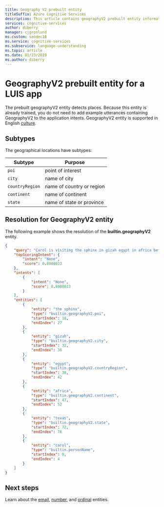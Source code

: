 ```yaml
---
title: Geography V2 prebuilt entity 
titleSuffix: Azure Cognitive Services
description: This article contains geographyV2 prebuilt entity information in Language Understanding (LUIS).
services: cognitive-services
author: diberry
manager: cjgronlund
ms.custom: seodec18
ms.service: cognitive-services
ms.subservice: language-understanding
ms.topic: article
ms.date: 01/23/2019
ms.author: diberry
---
```


# GeographyV2 prebuilt entity for a LUIS app
The prebuilt geographyV2 entity detects places. Because this entity is already trained, you do not need to add example utterances containing GeographyV2 to the application intents. GeographyV2 entity is supported in English [culture](luis-reference-prebuilt-entities.md).

## Subtypes
The geographical locations have subtypes:

|Subtype|Purpose|
|--|--|
|`poi`|point of interest|
|`city`|name of city|
|`countryRegion`|name of country or region|
|`continent`|name of continent|
|`state`|name of state or province|


## Resolution for GeographyV2 entity
The following example shows the resolution of the **builtin.geographyV2** entity.

```json
{
    "query": "Carol is visiting the sphinx in gizah egypt in africa before heading to texas",
    "topScoringIntent": {
        "intent": "None",
        "score": 0.8008023
    },
    "intents": [
        {
            "intent": "None",
            "score": 0.8008023
        }
    ],
    "entities": [
        {
            "entity": "the sphinx",
            "type": "builtin.geographyV2.poi",
            "startIndex": 18,
            "endIndex": 27
        },
        {
            "entity": "gizah",
            "type": "builtin.geographyV2.city",
            "startIndex": 32,
            "endIndex": 36
        },
        {
            "entity": "egypt",
            "type": "builtin.geographyV2.countryRegion",
            "startIndex": 38,
            "endIndex": 42
        },
        {
            "entity": "africa",
            "type": "builtin.geographyV2.continent",
            "startIndex": 47,
            "endIndex": 52
        },
        {
            "entity": "texas",
            "type": "builtin.geographyV2.state",
            "startIndex": 72,
            "endIndex": 76
        },
        {
            "entity": "carol",
            "type": "builtin.personName",
            "startIndex": 0,
            "endIndex": 4
        }
    ]
} 
```

## Next steps

Learn about the [email](luis-reference-prebuilt-email.md), [number](luis-reference-prebuilt-number.md), and [ordinal](luis-reference-prebuilt-ordinal.md) entities. 
